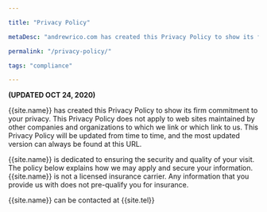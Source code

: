 ```yaml
---

title: "Privacy Policy"

metaDesc: "andrewrico.com has created this Privacy Policy to show its firm commitment to your privacy. This Privacy Policy does not apply to web sites maintained by other companies and organizations to which we link or which link to us. This Privacy Policy will be updated from time to time, and the most updated version can always be found at this URL."

permalink: "/privacy-policy/"

tags: "compliance"

---
```


**(UPDATED OCT 24, 2020)**

{{site.name}} has created this Privacy Policy to show its firm commitment to your privacy. This Privacy Policy does not apply to web sites maintained by other companies and organizations to which we link or which link to us. This Privacy Policy will be updated from time to time, and the most updated version can always be found at this URL.

{{site.name}} is dedicated to ensuring the security and quality of your visit. The policy below explains how we may apply and secure your information. {{site.name}} is not a licensed insurance carrier. Any information that you provide us with does not pre-qualify you for insurance.


{{site.name}} can be contacted at {{site.tel}}
